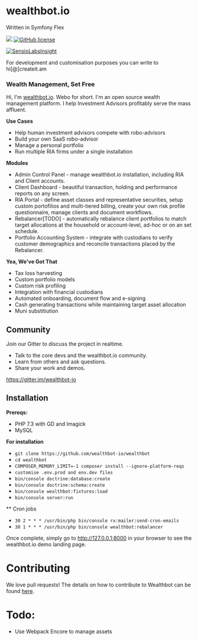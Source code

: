 wealthbot.io
===============
Written in Symfony Flex

[![](https://www.codeshelter.co/static/badges/badge-flat.svg)](https://www.codeshelter.co/)
[![GitHub license](https://img.shields.io/github/license/mashape/apistatus.svg)]()

[![SensioLabsInsight](https://insight.sensiolabs.com/projects/881769ff-b0e8-43f0-b67f-e0915d7aee5f/big.png)](https://insight.sensiolabs.com/projects/881769ff-b0e8-43f0-b67f-e0915d7aee5f)

For development and customisation purposes you can write to hi[@]createit.am 


### Wealth Management, Set Free

Hi, I'm [wealthbot.io](http://wealthbot.io). Webo for short. I'm an open source wealth management platform. I help Investment Advisors profitably serve the mass affluent.

**Use Cases**

* Help human investment advisors compete with robo-advisors
* Build your own SaaS robo-advisor
* Manage a personal portfolio
* Run multiple RIA firms under a single installation

**Modules**

* Admin Control Panel - manage wealthbot.io installation, including RIA and Client accounts.
* Client Dashboard - beautiful transaction, holding and performance reports on any screen.
* RIA Portal - define asset classes and representative securities, setup custom portofilios and multi-tiered billing, create your own risk profile questionnaire,  manage clients and document workflows.
* Rebalancer[TODO] - automatically rebalance client portfolios to match target allocations at the household or account-level, ad-hoc or on an set schedule.
* Portfolio Accounting System - integrate with custodians to verify customer demographics and reconcile transactions placed by the Rebalancer.

**Yea, We've Got That**

* Tax loss harvesting
* Custom portfolio models
* Custom risk profiling
* Integration with financial custodians
* Automated onboarding, document flow and e-signing
* Cash generating transactions while maintaining target asset allocation
* Muni substitiution

## Community

Join our Gitter to discuss the project in realtime.
* Talk to the core devs and the wealthbot.io community.
* Learn from others and ask questions.
* Share your work and demos.

https://gitter.im/wealthbot-io

## Installation

**Prereqs:**

* PHP 7.3 with GD and Imagick
* MySQL

**For installation**

* `git clone https://github.com/wealthbot-io/wealthbot`
* `cd wealthbot`
* `COMPOSER_MEMORY_LIMIT=-1 composer install --ignore-platform-reqs`
*  `customise .env.prod and env.dev files`
* `bin/console doctrine:database:create`
* `bin/console doctrine:schema:create`
* `bin/console wealthbot:fixtures:load`
* `bin/console server:run`


** Cron jobs

* `30 2 * * * /usr/bin/php bin/console rx:mailer:send-cron-emails`
* `30 1 * * * /usr/bin/php bin/console wealthbot:rebalancer`

Once complete, simply go to http://127.0.0.1:8000 in your browser to see the wealthbot.io demo landing page.

# Contributing

We love pull requests! The details on how to contribute to Wealthbot can be found [here](.github/CONTRIBUTING.md).


# Todo:

* Use Webpack Encore to manage assets